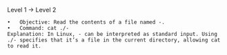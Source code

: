 Level 1 → Level 2

	•	Objective: Read the contents of a file named -.
	•	Command: cat ./-
 	Explanation: In Linux, - can be interpreted as standard input. Using ./- specifies that it’s a file in the current directory, allowing cat to read it.
